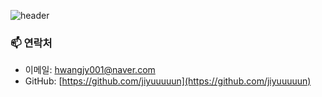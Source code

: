 ![header](https://capsule-render.vercel.app/api?type=waving&color=FFF0F5&text=Jiyun+Github&fontColor=444444&fontSize=50)

### 📫 연락처
- 이메일: [hwangjy001@naver.com](mailto:hwangjy001@naver.com)
- GitHub: [https://github.com/jiyuuuuun](https://github.com/jiyuuuuun)
